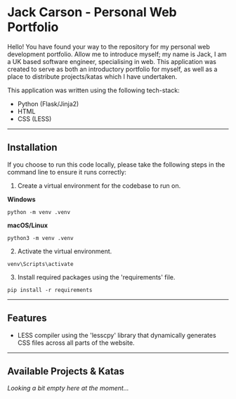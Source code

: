 # Jack Carson - Personal Web Portfolio
Hello! You have found your way to the repository for my personal web development portfolio. Allow me to introduce myself; my name is Jack, I am a UK based software engineer, specialising in web. This application was created to serve as both an introductory portfolio for myself, as well as a place to distribute projects/katas which I have undertaken.

This application was written using the following tech-stack:

- Python (Flask/Jinja2)
- HTML
- CSS (LESS)
---
## Installation
If you choose to run this code locally, please take the following steps in the command line to ensure it runs correctly:
1. Create a virtual environment for the codebase to run on.

**Windows**

`python -m venv .venv`

**macOS/Linux**

`python3 -m venv .venv`

2. Activate the virtual environment.

`venv\Scripts\activate`

3. Install required packages using the 'requirements' file.

`pip install -r requirements`

---

## Features

- LESS compiler using the 'lesscpy' library that dynamically generates CSS files across all parts of the website.

---

## Available Projects & Katas
*Looking a bit empty here at the moment...*
